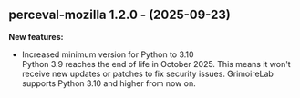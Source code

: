## perceval-mozilla 1.2.0 - (2025-09-23)

**New features:**

 * Increased minimum version for Python to 3.10\
   Python 3.9 reaches the end of life in October 2025. This means it
   won't receive new updates or patches to fix security issues.
   GrimoireLab supports Python 3.10 and higher from now on.

